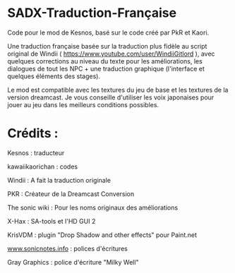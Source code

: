 # SADX-Traduction-Française
Code pour le mod de Kesnos, basé sur le code créé par PkR et Kaori.

Une traduction française basée sur la traduction plus fidèle au script original de Windii ( https://www.youtube.com/user/WindiiGitlord ), avec quelques corrections au niveau du texte pour les améliorations, les dialogues de tout les NPC + une traduction graphique (l'interface et quelques éléments des stages).

Le mod est compatible avec les textures du jeu de base et les textures de la version dreamcast. Je vous conseille d'utiliser les voix japonaises pour jouer au jeu dans les meilleurs conditions possibles.

# Crédits :

Kesnos : traducteur

kawaiikaorichan : codes

Windii : A fait la traduction originale

PKR : Créateur de la Dreamcast Conversion

The sonic wiki : Pour les noms originaux des améliorations

X-Hax : SA-tools et l'HD GUI 2

KrisVDM : plugin "Drop Shadow and other effects" pour Paint.net

www.sonicnotes.info : polices d'écritures

Gray Graphics : police d'écriture "Milky Well"
